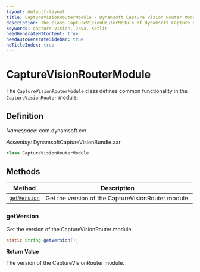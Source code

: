 ```yaml
---
layout: default-layout
title: CaptureVisionRouterModule - Dynamsoft Capture Vision Router Module Android Edition API Reference
description: The class CaptureVisionRouterModule of Dynamsoft Capture Vision Router Module represents the capture vision router module, which provides general functions for the capture vision module.
keywords: capture vision, Java, Kotlin
needGenerateH3Content: true
needAutoGenerateSidebar: true
noTitleIndex: true
---
```


# CaptureVisionRouterModule

The `CaptureVisionRouterModule` class defines common functionality in the `CaptureVisionRouter` module.

## Definition

*Namespace:* com.dynamsoft.cvr

*Assembly:* DynamsoftCaptureVisionBundle.aar

```java
class CaptureVisionRouterModule
```

## Methods

| Method | Description |
|------- |-------------|
| [`getVersion`](#getversion) | Get the version of the CaptureVisionRouter module. |

### getVersion

Get the version of the CaptureVisionRouter module.

```java
static String getVersion();
```

**Return Value**

The version of the CaptureVisionRouter module.

